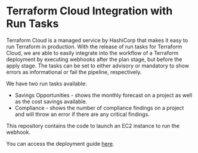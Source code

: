 # Terraform Cloud Integration with Run Tasks

Terraform Cloud is a managed service by HashiCorp that makes it easy to run Terraform in production. With the release of run tasks for Terraform Cloud, we are able to easily integrate into the workflow of a Terraform deployment by executing webhooks after the plan stage, but before the apply stage. The tasks can be set to either advisory or mandatory to show errors as informational or fail the pipeline, respectively.

We have two run tasks available:

- Savings Opportunities - shows the monthly forecast on a project as well as the cost savings available.
- Compliance - shows the number of compliance findings on a project and will throw an error if there are any critical findings.

This repository contains the code to launch an EC2 instance to run the webhook.

You can access the deployment guide [here](https://support.kion.io/hc/en-us/articles/4408728893325).
